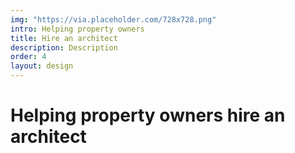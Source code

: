 ```yaml
---
img: "https://via.placeholder.com/728x728.png"
intro: Helping property owners
title: Hire an architect
description: Description
order: 4
layout: design
---
```

<div class="text">
  <h1>Helping property owners hire an architect</h1>
</div>
